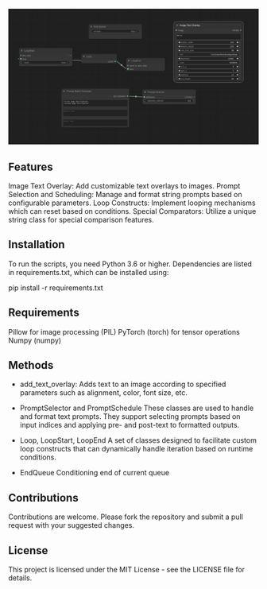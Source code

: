 ![Screenshot](screen.png)

## Features
Image Text Overlay: Add customizable text overlays to images.
Prompt Selection and Scheduling: Manage and format string prompts based on configurable parameters.
Loop Constructs: Implement looping mechanisms which can reset based on conditions.
Special Comparators: Utilize a unique string class for special comparison features.

## Installation
To run the scripts, you need Python 3.6 or higher. Dependencies are listed in requirements.txt, which can be installed using:

pip install -r requirements.txt

## Requirements
Pillow for image processing (PIL)
PyTorch (torch) for tensor operations
Numpy (numpy)

## Methods

- add_text_overlay: Adds text to an image according to specified parameters such as alignment, color, font size, etc.
- PromptSelector and PromptSchedule
These classes are used to handle and format text prompts. They support selecting prompts based on input indices and applying pre- and post-text to formatted outputs.

- Loop, LoopStart, LoopEnd
A set of classes designed to facilitate custom loop constructs that can dynamically handle iteration based on runtime conditions.

- EndQueue
Conditioning end of current queue

## Contributions
Contributions are welcome. Please fork the repository and submit a pull request with your suggested changes.

## License
This project is licensed under the MIT License - see the LICENSE file for details.